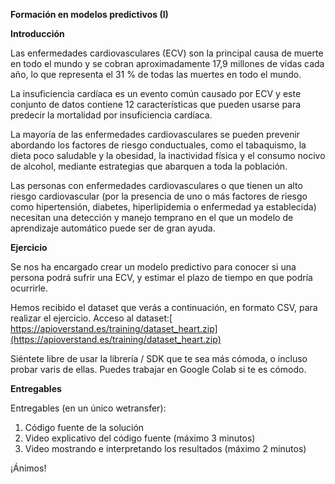 ﻿**Formación en modelos predictivos (I)**

**Introducción**

Las enfermedades cardiovasculares (ECV) son la principal causa de muerte en todo el mundo y se cobran aproximadamente 17,9 millones de vidas cada año, lo que representa el 31 % de todas las muertes en todo el mundo.

La insuficiencia cardíaca es un evento común causado por ECV y este conjunto de datos contiene 12 características que pueden usarse para predecir la mortalidad por insuficiencia cardíaca.

La mayoría de las enfermedades cardiovasculares se pueden prevenir abordando los factores de riesgo conductuales, como el tabaquismo, la dieta poco saludable y la obesidad, la inactividad física y el consumo nocivo de alcohol, mediante estrategias que abarquen a toda la población.

Las personas con enfermedades cardiovasculares o que tienen un alto riesgo cardiovascular (por la presencia de uno o más factores de riesgo como hipertensión, diabetes, hiperlipidemia o enfermedad ya establecida) necesitan una detección y manejo temprano en el que un modelo de aprendizaje automático puede ser de gran ayuda.

**Ejercicio**

Se nos ha encargado crear un modelo predictivo para conocer si una persona podrá sufrir una ECV, y estimar el plazo de tiempo en que podría ocurrirle.

Hemos recibido el dataset que verás a continuación, en formato CSV, para realizar el ejercicio. Acceso al dataset:[ https://apioverstand.es/training/dataset_heart.zip](https://apioverstand.es/training/dataset_heart.zip)

Siéntete libre de usar la librería / SDK que te sea más cómoda, o incluso probar varis de ellas. Puedes trabajar en Google Colab si te es cómodo.

**Entregables**

Entregables (en un único wetransfer):

1. Código fuente de la solución
1. Video explicativo del código fuente (máximo 3 minutos)
1. Video mostrando e interpretando los resultados (máximo 2 minutos)

¡Ánimos!
